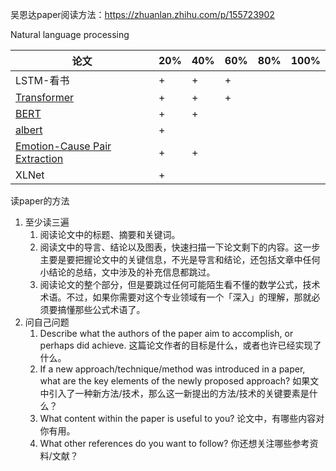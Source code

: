 吴恩达paper阅读方法：https://zhuanlan.zhihu.com/p/155723902

Natural language processing

| 论文                                                         | 20%  | 40%  | 60%  | 80%  | 100% |
| ------------------------------------------------------------ | ---- | ---- | ---- | ---- | ---- |
| LSTM-看书                                                    | +    | +    | +    |      |      |
| [Transformer](https://arxiv.org/pdf/1706.03762.pdf)          | +    | +    | +    |      |      |
| [BERT](https://arxiv.org/pdf/1810.04805.pdf)                 | +    | +    |      |      |      |
| [albert](https://arxiv.org/pdf/1909.11942.pdf)               | +    |      |      |      |      |
| [Emotion-Cause Pair Extraction](https://arxiv.org/pdf/1906.01267.pdf) | +    | +    |      |      |      |
| XLNet                                                        | +    |      |      |      |      |

读paper的方法

1. 至少读三遍
   1. 阅读论文中的标题、摘要和关键词。
   2. 阅读文中的导言、结论以及图表，快速扫描一下论文剩下的内容。这一步主要是要把握论文中的关键信息，不光是导言和结论，还包括文章中任何小结论的总结，文中涉及的补充信息都跳过。
   3. 阅读论文的整个部分，但是要跳过任何可能陌生看不懂的数学公式，技术术语。不过，如果你需要对这个专业领域有一个「深入」的理解，那就必须要搞懂那些公式术语了。
2. 问自己问题
   1. Describe what the authors of the paper aim to accomplish, or perhaps did achieve.  这篇论文作者的目标是什么，或者也许已经实现了什么。
   2. If a new approach/technique/method was introduced in a paper, what are the key elements of the newly proposed approach?  如果文中引入了一种新方法/技术，那么这一新提出的方法/技术的关键要素是什么？
   3. What content within the paper is useful to you?  论文中，有哪些内容对你有用。
   4. What other references do you want to follow?  你还想关注哪些参考资料/文献？

